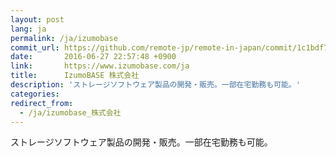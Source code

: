 ```yaml
---
layout: post
lang: ja
permalink: /ja/izumobase
commit_url: https://github.com/remote-jp/remote-in-japan/commit/1c1bdf74627d0657f3cfb9e0abdb197a962121fc
date:       2016-06-27 22:57:48 +0900
link:       https://www.izumobase.com/ja
title:      IzumoBASE 株式会社
description: 'ストレージソフトウェア製品の開発・販売。一部在宅勤務も可能。'
categories: 
redirect_from:
  - /ja/izumobase_株式会社
---
```


<p>ストレージソフトウェア製品の開発・販売。一部在宅勤務も可能。</p>
